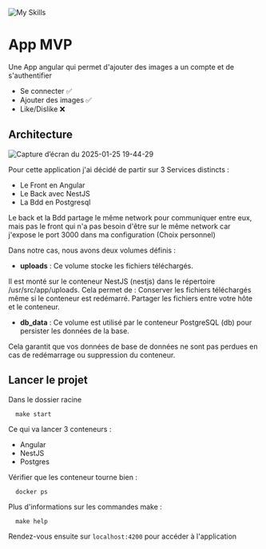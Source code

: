 ![My Skills](https://skillicons.dev/icons?i=angular,nest,postgres,docker,nginx)


# App MVP

Une App angular qui permet d'ajouter des images a un compte et de s'authentifier

- Se connecter ✅
- Ajouter des images ✅
- Like/Dislike ❌


## Architecture

![Capture d’écran du 2025-01-25 19-44-29](https://github.com/user-attachments/assets/82c8582d-3a2d-411a-b852-6f635f44f3f4)

Pour cette application j'ai décidé de partir sur 3 Services distincts : 

- Le Front en Angular
- Le Back avec NestJS
- La Bdd en Postgresql

Le back et la Bdd partage le même network pour communiquer entre eux, mais pas le front qui n'a pas besoin d'être sur le même network car j'expose le port 3000 dans ma configuration (Choix personnel)

Dans notre cas, nous avons deux volumes définis :

- **uploads** : Ce volume stocke les fichiers téléchargés.

Il est monté sur le conteneur NestJS (nestjs) dans le répertoire /usr/src/app/uploads. Cela permet de :
Conserver les fichiers téléchargés même si le conteneur est redémarré.
Partager les fichiers entre votre hôte et le conteneur.

- **db_data** : Ce volume est utilisé par le conteneur PostgreSQL (db) pour persister les données de la base. 

Cela garantit que vos données de base de données ne sont pas perdues en cas de redémarrage ou suppression du conteneur.


## Lancer le projet

Dans le dossier racine

```
  make start
```
Ce qui va lancer 3 conteneurs : 
- Angular
- NestJS
- Postgres

Vérifier que les conteneur tourne bien : 
```
  docker ps
```

Plus d'informations sur les commandes make :
```
  make help
```

Rendez-vous ensuite sur `localhost:4200` pour accéder à l'application

